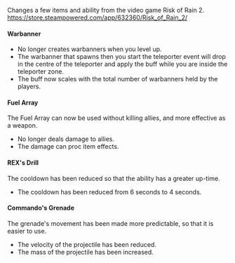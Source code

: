 Changes a few items and ability from the video game Risk of Rain 2.
https://store.steampowered.com/app/632360/Risk_of_Rain_2/

#### Warbanner
* No longer creates warbanners when you level up.
* The warbanner that spawns then you start the teleporter event will drop in the centre of the teleporter and apply the buff while you are inside the teleporter zone.
* The buff now scales with the total number of warbanners held by the players.

#### Fuel Array
The Fuel Array can now be used without killing allies, and more effective as a weapon.
* No longer deals damage to allies.
* The damage can proc item effects.

#### REX's Drill
The cooldown has been reduced so that the ability has a greater up-time.
* The cooldown has been reduced from 6 seconds to 4 seconds.

#### Commando's Grenade
The grenade's movement has been made more predictable, so that it is easier to use.
* The velocity of the projectile has been reduced.
* The mass of the projectile has been increased.